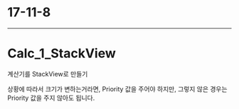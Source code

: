 # 17-11-8

---

# Calc_1_StackView

계산기를 StackView로 만들기 

상황에 따라서 크기가 변하는거라면, Priority 값을 주어야 하지만, 그렇지 않은 경우는 Priority 값을 주지 않아도 됩니다.